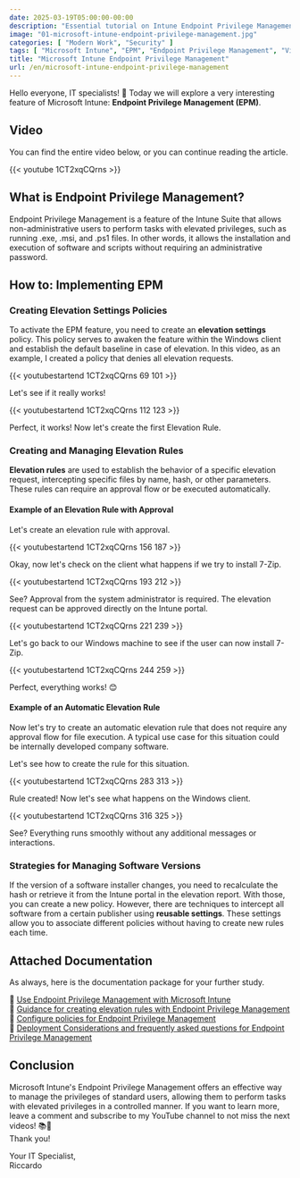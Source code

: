 ```yaml
---
date: 2025-03-19T05:00:00-00:00
description: "Essential tutorial on Intune Endpoint Privilege Management: learn how to enable standard users to run executables with administrative privileges, securely. 🚀"
image: "01-microsoft-intune-endpoint-privilege-management.jpg"
categories: [ "Modern Work", "Security" ]
tags: [ "Microsoft Intune", "EPM", "Endpoint Privilege Management", "Video", "Tutorial"]
title: "Microsoft Intune Endpoint Privilege Management"
url: /en/microsoft-intune-endpoint-privilege-management
---
```


Hello everyone, IT specialists! 👋 Today we will explore a very interesting feature of Microsoft Intune: **Endpoint Privilege Management (EPM)**.

## Video
You can find the entire video below, or you can continue reading the article.

{{< youtube 1CT2xqCQrns >}}

## What is Endpoint Privilege Management?
Endpoint Privilege Management is a feature of the Intune Suite that allows non-administrative users to perform tasks with elevated privileges, such as running .exe, .msi, and .ps1 files. In other words, it allows the installation and execution of software and scripts without requiring an administrative password.

## How to: Implementing EPM

### Creating Elevation Settings Policies
To activate the EPM feature, you need to create an **elevation settings** policy. This policy serves to awaken the feature within the Windows client and establish the default baseline in case of elevation.
In this video, as an example, I created a policy that denies all elevation requests.

{{< youtubestartend 1CT2xqCQrns 69 101 >}}

Let's see if it really works!

{{< youtubestartend 1CT2xqCQrns 112 123 >}}

Perfect, it works! Now let's create the first Elevation Rule.

### Creating and Managing Elevation Rules

**Elevation rules** are used to establish the behavior of a specific elevation request, intercepting specific files by name, hash, or other parameters. These rules can require an approval flow or be executed automatically.

#### Example of an Elevation Rule with Approval
Let's create an elevation rule with approval.

{{< youtubestartend 1CT2xqCQrns 156 187 >}}

Okay, now let's check on the client what happens if we try to install 7-Zip.

{{< youtubestartend 1CT2xqCQrns 193 212 >}}

See? Approval from the system administrator is required. The elevation request can be approved directly on the Intune portal.

{{< youtubestartend 1CT2xqCQrns 221 239 >}}

Let's go back to our Windows machine to see if the user can now install 7-Zip.

{{< youtubestartend 1CT2xqCQrns 244 259 >}}

Perfect, everything works! 😊

#### Example of an Automatic Elevation Rule
Now let's try to create an automatic elevation rule that does not require any approval flow for file execution. A typical use case for this situation could be internally developed company software.

Let's see how to create the rule for this situation.

{{< youtubestartend 1CT2xqCQrns 283 313 >}}

Rule created! Now let's see what happens on the Windows client.

{{< youtubestartend 1CT2xqCQrns 316 325 >}}

See? Everything runs smoothly without any additional messages or interactions.

### Strategies for Managing Software Versions
If the version of a software installer changes, you need to recalculate the hash or retrieve it from the Intune portal in the elevation report. With those, you can create a new policy. However, there are techniques to intercept all software from a certain publisher using **reusable settings**. These settings allow you to associate different policies without having to create new rules each time.

## Attached Documentation
As always, here is the documentation package for your further study.

📌 [Use Endpoint Privilege Management with Microsoft Intune](https://learn.microsoft.com/en-us/mem/intune-service/protect/epm-overview)  
📌 [Guidance for creating elevation rules with Endpoint Privilege Management](https://learn.microsoft.com/en-us/mem/intune-service/protect/epm-guidance-for-creating-rules)  
📌 [Configure policies for Endpoint Privilege Management](https://learn.microsoft.com/en-us/mem/intune-service/protect/epm-policies)  
📌 [Deployment Considerations and frequently asked questions for Endpoint Privilege Management](https://learn.microsoft.com/en-us/mem/intune-service/protect/epm-deployment-considerations-ki)

## Conclusion

Microsoft Intune's Endpoint Privilege Management offers an effective way to manage the privileges of standard users, allowing them to perform tasks with elevated privileges in a controlled manner. If you want to learn more, leave a comment and subscribe to my YouTube channel to not miss the next videos! 📚🔔  
Thank you!

Your IT Specialist,  
Riccardo
